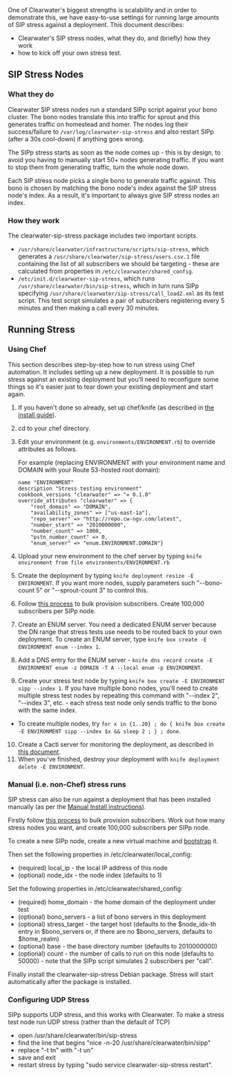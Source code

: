 One of Clearwater's biggest strengths is scalability and in order to demonstrate this, we have easy-to-use settings for running large amounts of SIP stress against a deployment.  This document describes:
- Clearwater's SIP stress nodes, what they do, and (briefly) how they work
- how to kick off your own stress test.

## SIP Stress Nodes
### What they do

Clearwater SIP stress nodes run a standard SIPp script against your bono cluster.  The bono nodes translate this into traffic for sprout and this generates traffic on homestead and homer.  The nodes log their success/failure to `/var/log/clearwater-sip-stress` and also restart SIPp (after a 30s cool-down) if anything goes wrong.

The SIPp stress starts as soon as the node comes up - this is by design, to avoid you having to manually start 50+ nodes generating traffic.  If you want to stop them from generating traffic, turn the whole node down.

Each SIP stress node picks a single bono to generate traffic against.  This bono is chosen by matching the bono node's index against the SIP stress node's index.  As a result, it's important to always give SIP stress nodes an index.

### How they work

The clearwater-sip-stress package includes two important scripts.

* `/usr/share/clearwater/infrastructure/scripts/sip-stress`, which generates a `/usr/share/clearwater/sip-stress/users.csv.1` file containing the list of all subscribers we should be targeting - these are calculated from properties in `/etc/clearwater/shared_config`.
* `/etc/init.d/clearwater-sip-stress`, which runs `/usr/share/clearwater/bin/sip-stress`, which in turn runs SIPp specifying `/usr/share/clearwater/sip-stress/call_load2.xml` as its test script. This test script simulates a pair of subscribers registering every 5 minutes and then making a call every 30 minutes.

## Running Stress

### Using Chef

This section describes step-by-step how to run stress using Chef automation.  It includes setting up a new deployment.  It is possible to run stress against an existing deployment but you'll need to reconfigure some things so it's easier just to tear down your existing deployment and start again.

1.  If you haven't done so already, set up chef/knife (as described in [the install guide](Automated_Install.md)).
2.  cd to your chef directory.
3.  Edit your environment (e.g. `environments/ENVIRONMENT.rb`) to override attributes as follows.

    For example (replacing ENVIRONMENT with your environment name and DOMAIN with your Route 53-hosted root domain):

        name "ENVIRONMENT"
        description "Stress testing environment"
        cookbook_versions "clearwater" => "= 0.1.0"
        override_attributes "clearwater" => {
            "root_domain" => "DOMAIN",
            "availability_zones" => ["us-east-1a"],
            "repo_server" => "http://repo.cw-ngv.com/latest",
            "number_start" => "2010000000",
            "number_count" => 1000,
            "pstn_number_count" => 0,
            "enum_server" => "enum.ENVIRONMENT.DOMAIN"}

4.  Upload your new environment to the chef server by typing `knife environment from file environments/ENVIRONMENT.rb`
5. Create the deployment by typing `knife deployment resize -E ENVIRONMENT`.  If you want more nodes, supply parameters such "--bono-count 5" or "--sprout-count 3" to control this.
6. Follow [this process](https://github.com/Metaswitch/crest/blob/dev/docs/Bulk-Provisioning%20Numbers.md) to bulk provision subscribers. Create 100,000 subscribers per SIPp node.
7. Create an ENUM server.  You need a dedicated ENUM server because the DN range that stress tests use needs to be routed back to your own deployment.  To create an ENUM server, type `knife box create -E ENVIRONMENT enum --index 1`.
8. Add a DNS entry for the ENUM server - `knife dns record create -E ENVIRONMENT enum -z DOMAIN -T A --local enum -p ENVIRONMENT`.
9. Create your stress test node by typing `knife box create -E ENVIRONMENT sipp --index 1`.  If you have multiple bono nodes, you'll need to create multiple stress test nodes by repeating this command with "--index 2", "--index 3", etc. - each stress test node only sends traffic to the bono with the same index.
  * To create multiple nodes, try `for x in {1..20} ; do { knife box create -E ENVIRONMENT sipp --index $x && sleep 2 ; } ; done`.
10. Create a Cacti server for monitoring the deployment, as described in [this document](Cacti.md).
11. When you've finished, destroy your deployment with `knife deployment delete -E ENVIRONMENT`.

### Manual (i.e. non-Chef) stress runs

SIP stress can also be run against a deployment that has been installed manually (as per the [Manual Install instructions](Manual_Install.md)).

Firstly follow [this process](https://github.com/Metaswitch/crest/blob/dev/docs/Bulk-Provisioning%20Numbers.md) to bulk provision subscribers. Work out how many stress nodes you want, and create 100,000 subscribers per SIPp node.

To create a new SIPp node, create a new virtual machine and [bootstrap](Manual_Install.md#bootstrapping-the-machines) it.

Then set the following properties in /etc/clearwater/local_config:

* (required) local_ip - the local IP address of this node
* (optional) node_idx - the node index (defaults to 1)

Set the following properties in /etc/clearwater/shared_config:

* (required) home_domain - the home domain of the deployment under test
* (optional) bono_servers - a list of bono servers in this deployment
* (optional) stress_target - the target host (defaults to the $node_idx-th entry in $bono_servers or, if there are no $bono_servers, defaults to $home_realm)
* (optional) base - the base directory number (defaults to 2010000000)
* (optional) count - the number of calls to run on this node (defaults to 50000) - note that the SIPp script simulates 2 subscribers per "call".

Finally install the clearwater-sip-stress Debian package. Stress will start automatically after the package is installed.

### Configuring UDP Stress

SIPp supports UDP stress, and this works with Clearwater.  To make a stress test node run UDP stress (rather than the default of TCP)

* open /usr/share/clearwater/bin/sip-stress
* find the line that begins "nice -n-20 /usr/share/clearwater/bin/sipp"
* replace "-t tn" with "-t un"
* save and exit
* restart stress by typing "sudo service clearwater-sip-stress restart".
